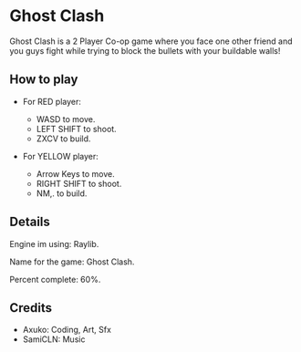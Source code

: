 # Ghost Clash
Ghost Clash is a 2 Player Co-op game where you face one other friend and you guys fight while trying to block the bullets with
your buildable walls!

## How to play
- For RED player:
    - WASD to move.
    - LEFT SHIFT to shoot.
    - ZXCV to build.

- For YELLOW player:
    - Arrow Keys to move.
    - RIGHT SHIFT to shoot.
    - NM,. to build.

## Details
Engine im using: Raylib.

Name for the game: Ghost Clash.

Percent complete: 60%.

## Credits
- Axuko: Coding, Art, Sfx
- SamiCLN: Music
